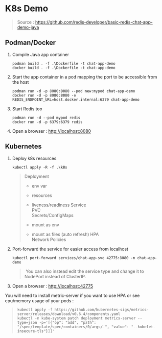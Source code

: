 # K8s Demo

> Source : <https://github.com/redis-developer/basic-redis-chat-app-demo-java>

## Podman/Docker

1. Compile Java app container

   ```shell
   podman build . -f .\Dockerfile -t chat-app-demo
   docker build . -f .\Dockerfile -t chat-app-demo
   ```

2. Start the app container in a pod mapping the port to be accessible from the host

   ```shell
   podman run -d -p 8080:8080 --pod new:mypod chat-app-demo
   docker run -d -p 8080:8080 -e REDIS_ENDPOINT_URL=host.docker.internal:6379 chat-app-demo
   ```

3. Start Redis too

   ```shell
   podman run -d --pod mypod redis
   docker run -d -p 6379:6379 redis
   ```

4. Open a browser : <http://localhost:8080>

## Kubernetes

1. Deploy k8s resources

   ``` shell
   kubectl apply -R -f .\k8s
   ```

   > Deployment
   >
   > - env var
   > - resources
   > - liveness/readiness
   > Service  
   > PVC  
   > Secrets/ConfigMaps
   >
   > - mount as env
   > - mount as files (auto refresh)
   > HPA  
   > Network Policies

2. Port-forward the service for easier access from localhost

   ```shell
   kubectl port-forward services/chat-app-svc 42775:8080 -n chat-app-demo
   ```

   > You can also instead edit the service type and change it to NodePort instead of ClusterIP.

3. Open a browser : <http://localhost:42775>

You will need to install metric-server if you want to use HPA or see cpu/memory usage of your pods :

> ```shell
> kubectl apply -f https://github.com/kubernetes-sigs/metrics-server/releases/download/v0.6.4/components.yaml
> kubectl -n kube-system patch deployment metrics-server --type=json -p='[{"op": "add", "path": "/spec/template/spec/containers/0/args/-", "value": "--kubelet-insecure-tls"}]]'
> ```
